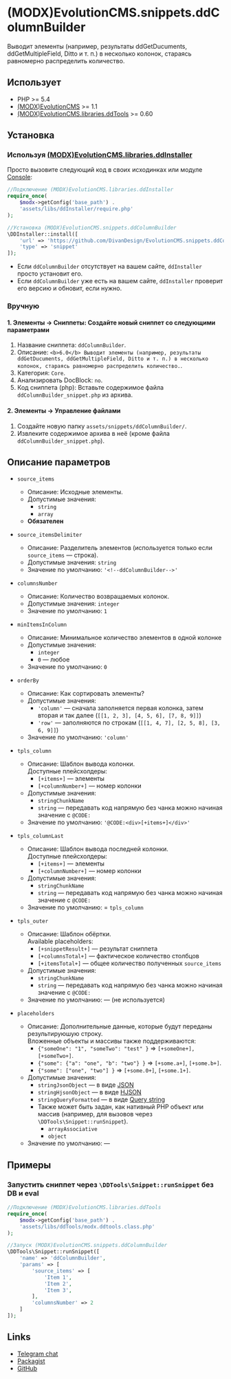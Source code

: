 # (MODX)EvolutionCMS.snippets.ddColumnBuilder

Выводит элементы (например, результаты ddGetDucuments, ddGetMultipleField, Ditto и т. п.) в несколько колонок, стараясь равномерно распределить количество.


## Использует

* PHP >= 5.4
* [(MODX)EvolutionCMS](https://github.com/evolution-cms/evolution) >= 1.1
* [(MODX)EvolutionCMS.libraries.ddTools](http://code.divandesign.ru/modx/ddtools) >= 0.60


## Установка


### Используя [(MODX)EvolutionCMS.libraries.ddInstaller](https://github.com/DivanDesign/EvolutionCMS.libraries.ddInstaller)

Просто вызовите следующий код в своих исходинках или модуле [Console](https://github.com/vanchelo/MODX-Evolution-Ajax-Console):

```php
//Подключение (MODX)EvolutionCMS.libraries.ddInstaller
require_once(
	$modx->getConfig('base_path') .
	'assets/libs/ddInstaller/require.php'
);

//Установка (MODX)EvolutionCMS.snippets.ddColumnBuilder
\DDInstaller::install([
	'url' => 'https://github.com/DivanDesign/EvolutionCMS.snippets.ddColumnBuilder',
	'type' => 'snippet'
]);
```

* Если `ddColumnBuilder` отсутствует на вашем сайте, `ddInstaller` просто установит его.
* Если `ddColumnBuilder` уже есть на вашем сайте, `ddInstaller` проверит его версию и обновит, если нужно. 


### Вручную


#### 1. Элементы → Сниппеты: Создайте новый сниппет со следующими параметрами

1. Название сниппета: `ddColumnBuilder`.
2. Описание: `<b>6.0</b> Выводит элементы (например, результаты ddGetDucuments, ddGetMultipleField, Ditto и т. п.) в несколько колонок, стараясь равномерно распределить количество.`.
3. Категория: `Core`.
4. Анализировать DocBlock: `no`.
5. Код сниппета (php): Вставьте содержимое файла `ddColumnBuilder_snippet.php` из архива.


#### 2. Элементы → Управление файлами

1. Создайте новую папку `assets/snippets/ddColumnBuilder/`.
2. Извлеките содержимое архива в неё (кроме файла `ddColumnBuilder_snippet.php`).


## Описание параметров

* `source_items`
	* Описание: Исходные элементы.
	* Допустимые значения:
		* `string`
		* `array`
	* **Обязателен**
	
* `source_itemsDelimiter`
	* Описание: Разделитель элементов (используется только если `source_items` — строка).
	* Допустимые значения: `string`
	* Значение по умолчанию: `'<!--ddColumnBuilder-->'`
	
* `columnsNumber`
	* Описание: Количество возвращаемых колонок.
	* Допустимые значения: `integer`
	* Значение по умолчанию: `1`
	
* `minItemsInColumn`
	* Описание: Минимальное количество элементов в одной колонке
	* Допустимые значения:
		* `integer`
		* `0` — любое
	* Значение по умолчанию: `0`
	
* `orderBy`
	* Описание: Как сортировать элементы?
	* Допустимые значения:
		* `'column'` — сначала заполняется первая колонка, затем вторая и так далее (`[[1, 2, 3], [4, 5, 6], [7, 8, 9]]`)
		* `'row'` — заполняются по строкам (`[[1, 4, 7], [2, 5, 8], [3, 6, 9]]`)
	* Значение по умолчанию: `'column'`
	
* `tpls_column`
	* Описание: Шаблон вывода колонки.  
		Доступные плейсхолдеры:
		* `[+items+]` — элементы
		* `[+columnNumber+]` — номер колонки
	* Допустимые значения:
		* `stringChunkName`
		* `string` — передавать код напрямую без чанка можно начиная значение с `@CODE:`
	* Значение по умолчанию: `'@CODE:<div>[+items+]</div>'`
	
* `tpls_columnLast`
	* Описание: Шаблон вывода последней колонки.  
		Доступные плейсхолдеры:
		* `[+items+]` — элементы
		* `[+columnNumber+]` — номер колонки
	* Допустимые значения:
		* `stringChunkName`
		* `string` — передавать код напрямую без чанка можно начиная значение с `@CODE:`
	* Значение по умолчанию: = `tpls_column`
	
* `tpls_outer`
	* Описание: Шаблон обёртки.  
		Available placeholders:
		* `[+snippetResult+]` — результат сниппета
		* `[+columnsTotal+]` — фактическое количество столбцов
		* `[+itemsTotal+]` — общее количество полученных `source_items`
	* Допустимые значения:
		* `stringChunkName`
		* `string` — передавать код напрямую без чанка можно начиная значение с `@CODE:`
	* Значение по умолчанию: — (не используется)
	
* `placeholders`
	* Описание:
		Дополнительные данные, которые будут переданы результируюшую строку.  
		Вложенные объекты и массивы также поддерживаются:
		* `{"someOne": "1", "someTwo": "test" }` => `[+someOne+], [+someTwo+]`.
		* `{"some": {"a": "one", "b": "two"} }` => `[+some.a+]`, `[+some.b+]`.
		* `{"some": ["one", "two"] }` => `[+some.0+]`, `[+some.1+]`.
	* Допустимые значения:
		* `stringJsonObject` — в виде [JSON](https://ru.wikipedia.org/wiki/JSON)
		* `stringHjsonObject` — в виде [HJSON](https://hjson.github.io/)
		* `stringQueryFormatted` — в виде [Query string](https://en.wikipedia.org/wiki/Query_string)
		* Также может быть задан, как нативный PHP объект или массив (например, для вызовов через `\DDTools\Snippet::runSnippet`).
			* `arrayAssociative`
			* `object`
	* Значение по умолчанию: —


## Примеры


### Запустить сниппет через `\DDTools\Snippet::runSnippet` без DB и eval

```php
//Подключение (MODX)EvolutionCMS.libraries.ddTools
require_once(
	$modx->getConfig('base_path') .
	'assets/libs/ddTools/modx.ddtools.class.php'
);

//Запуск (MODX)EvolutionCMS.snippets.ddColumnBuilder
\DDTools\Snippet::runSnippet([
	'name' => 'ddColumnBuilder',
	'params' => [
		'source_items' => [
			'Item 1',
			'Item 2',
			'Item 3',
		],
		'columnsNumber' => 2
	]
]);
```


## Links

* [Telegram chat](https://t.me/dd_code)
* [Packagist](https://packagist.org/packages/dd/evolutioncms-snippets-ddcolumnbuilder)
* [GitHub](https://github.com/DivanDesign/EvolutionCMS.snippets.ddColumnBuilder)


<link rel="stylesheet" type="text/css" href="https://raw.githack.com/DivanDesign/CSS.ddMarkdown/master/style.min.css" />